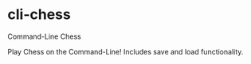# cli-chess
Command-Line Chess

Play Chess on the Command-Line! Includes save and load functionality.
